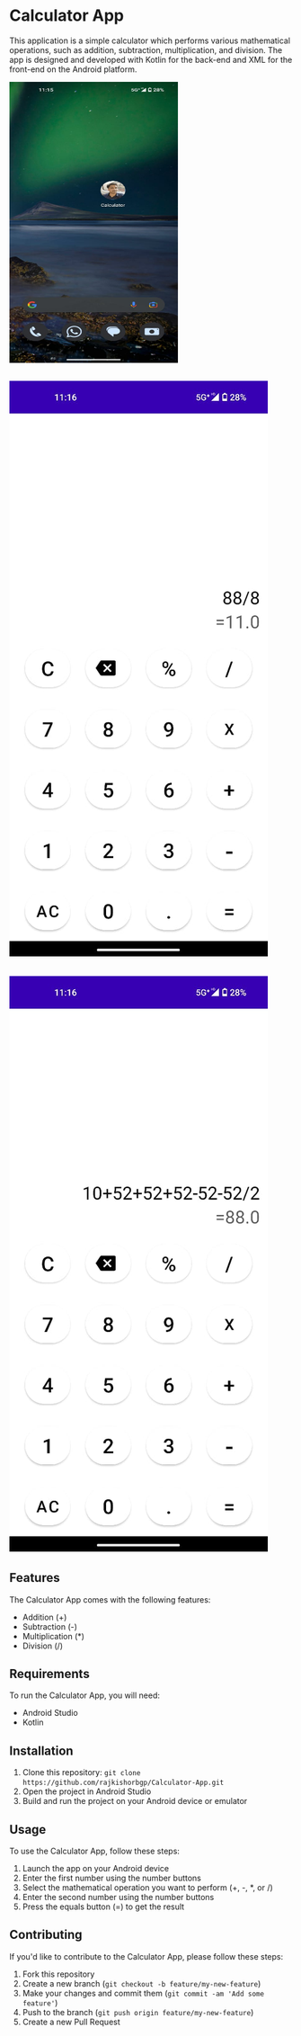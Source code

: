 # Calculator App

This application is a simple calculator which performs various mathematical operations, such as addition, subtraction, multiplication, and division. The app is designed and developed with Kotlin for the back-end and XML for the front-end on the Android platform.

<img src="https://github.com/rajkishorbgp/my-personal-data-/blob/main/AndroidProjects/Calculator%20App/app%20ic.jpg" alt="app icon" width="300" height="500">

## ![calculate 1](https://github.com/rajkishorbgp/my-personal-data-/blob/main/AndroidProjects/Calculator%20App/1.jpg)

## ![calculate 2](https://github.com/rajkishorbgp/my-personal-data-/blob/main/AndroidProjects/Calculator%20App/2.jpg)

## Features

The Calculator App comes with the following features:

- Addition (+)
- Subtraction (-)
- Multiplication (\*)
- Division (/)

## Requirements

To run the Calculator App, you will need:

- Android Studio
- Kotlin

## Installation

1. Clone this repository: `git clone https://github.com/rajkishorbgp/Calculator-App.git`
2. Open the project in Android Studio
3. Build and run the project on your Android device or emulator

## Usage

To use the Calculator App, follow these steps:

1. Launch the app on your Android device
2. Enter the first number using the number buttons
3. Select the mathematical operation you want to perform (+, -, \*, or /)
4. Enter the second number using the number buttons
5. Press the equals button (=) to get the result

## Contributing

If you'd like to contribute to the Calculator App, please follow these steps:

1. Fork this repository
2. Create a new branch (`git checkout -b feature/my-new-feature`)
3. Make your changes and commit them (`git commit -am 'Add some feature'`)
4. Push to the branch (`git push origin feature/my-new-feature`)
5. Create a new Pull Request
